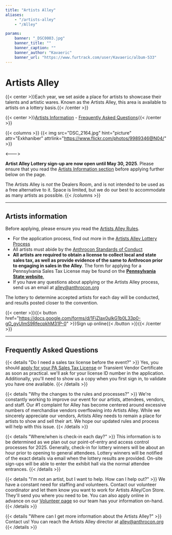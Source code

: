 ```yaml
---
title: "Artists Alley"
aliases:
    - "/artists-alley"
    - "/Alley"

params:
    banner: "_DSC0003.jpg"
    banner_title: ""
    banner_caption: ""
    banner_author: "Kavaeric"
    banner_url: "https://www.furtrack.com/user/Kavaeric/album-533"
---
```


# Artists Alley

{{< center >}}Each year, we set aside a place for artists to showcase their talents and artistic wares. Known as the Artists Alley, this area is available to artists on a lottery basis.{{< /center >}}

{{< center >}}[Artists Information](#artists-information) - [Frequently Asked Questions](#frequently-asked-questions){{< /center >}}

{{< columns >}}
{{< img src="DSC_2164.jpg" hint="picture" attr="Exkhaniber" attrlink="https://www.flickr.com/photos/9989346@N04/" >}}

<--->

**Artist Alley Lottery sign-up are now open until May 30, 2025**. Please ensure that you read the [Artists Information section](#artists-information) before applying further below on the page.

The Artists Alley is *not* the Dealers Room, and is not intended to be used as a free alternative to it. Space is limited, but we do our best to accommodate as many artists as possible.
{{< /columns >}}

***

## Artists information

Before applying, please ensure you read the [Artists Alley Rules](https://docs.google.com/document/d/1VrFyOnx6v_Kvmjy5r56zJRpWQkyMCsG0_EQbe8sXNeQ/edit?usp=drivesdk).

- For the application process, find out more in the [Artists Alley Lottery Process](https://docs.google.com/document/d/1j4gbHiKjXAl0h25BMgD5yEx6HZvQxHSe2wF1WS8XuJc/edit?usp=drivesdk)
- All artists must abide by the [Anthrocon Standards of Conduct](https://www.anthrocon.org/standards-of-conduct)
- **All artists are required to obtain a license to collect local and state sales tax, as well as provide evidence of the same to Anthrocon prior to engaging in sales in the Alley**. The form for applying for a Pennsylvania Sales Tax License may be found on the [**Pennsylvania State website**.](https://mypath.pa.gov/_/)
- If you have any questions about applying or the Artists Alley process, send us an email at [alley@anthrocon.org](mailto:alley@anthrocon.org)

The lottery to determine accepted artists for each day will be conducted, and results posted closer to the convention.

{{< center >}}{{< button href="https://docs.google.com/forms/d/1FiZIax0ulkG1b0L33p0-gO_gyUImS9RfecpkhM31P-0" >}}Sign up online{{< /button >}}{{< /center >}}

***

## Frequently Asked Questions

{{< details "Do I need a sales tax license before the event?" >}}
Yes, you should [apply for your PA Sales Tax License](https://mypath.pa.gov/_/) or Transient Vendor Certificate as soon as practical. we'll ask for your license ID number in the application. Additionally, you'll need to show us a copy when you first sign in, to validate you have one available.
{{< /details >}}

{{< details "Why the changes to the rules and processes?" >}}
We're constantly working to improve our event for our artists, attendees, vendors, and staff. Our #1 complaint for Alley has become centered around excessive numbers of merchandise vendors overflowing into Artists Alley. While we sincerely appreciate our vendors, Artists Alley needs to remain a place for artists to show and sell their art. We hope our updated rules and process will help with this issue.
{{< /details >}}

{{< details "Where/when is check-in each day?" >}}
This information is to be determined as we plan out our point-of-entry and access control processes for 2025. Generally, check-in for lottery winners will be about an hour prior to opening to general attendees. Lottery winners will be notified of the exact details via email when the lottery results are provided. On-site sign-ups will be able to enter the exhibit hall via the normal attendee entrances.
{{< /details >}}

{{< details "I'm not an artist, but I want to help. How can I help out?" >}}
We have a constant need for staffing and volunteers. Contact our volunteer coordinator and let them know you want to work for Artists Alley/Con Store. They'll send you where you need to be. You can also apply online in advance on our [Volunteer page](/volunteer) so our team has your information on-hand.
{{< /details >}}

{{< details "Where can I get more information about the Artists Alley?" >}}
Contact us! You can reach the Artists Alley director at [alley@anthrocon.org](mailto:alley@anthrocon.org)
{{< /details >}}
